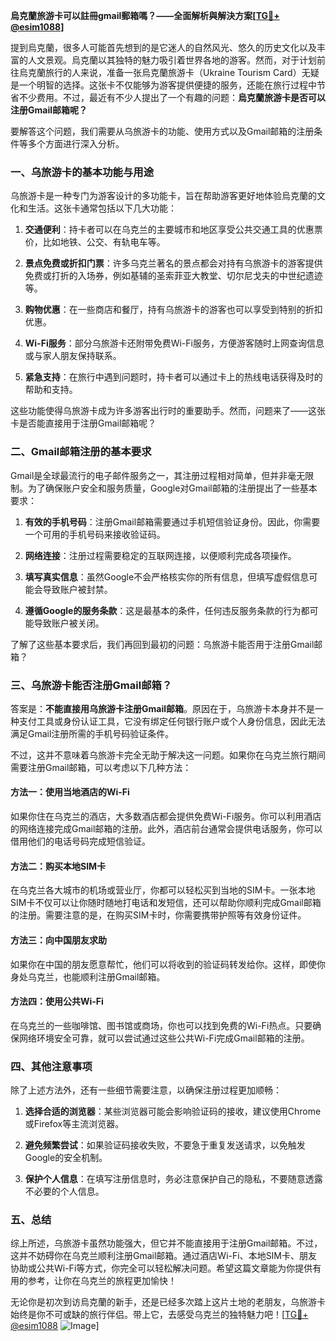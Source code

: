 **烏克蘭旅游卡可以註冊gmail郵箱嗎？——全面解析與解決方案[[TG💪+ @esim1088](https://t.me/s/esim1088)]**

提到烏克蘭，很多人可能首先想到的是它迷人的自然风光、悠久的历史文化以及丰富的人文景观。烏克蘭以其独特的魅力吸引着世界各地的游客。然而，对于计划前往烏克蘭旅行的人来说，准备一张烏克蘭旅游卡（Ukraine Tourism Card）无疑是一个明智的选择。这张卡不仅能够为游客提供便捷的服务，还能在旅行过程中节省不少费用。不过，最近有不少人提出了一个有趣的问题：**烏克蘭旅游卡是否可以注册Gmail邮箱呢？**

要解答这个问题，我们需要从乌旅游卡的功能、使用方式以及Gmail邮箱的注册条件等多个方面进行深入分析。

### 一、乌旅游卡的基本功能与用途

乌旅游卡是一种专门为游客设计的多功能卡，旨在帮助游客更好地体验烏克蘭的文化和生活。这张卡通常包括以下几大功能：

1. **交通便利**：持卡者可以在乌克兰的主要城市和地区享受公共交通工具的优惠票价，比如地铁、公交、有轨电车等。
   
2. **景点免费或折扣门票**：许多乌克兰著名的景点都会对持有乌旅游卡的游客提供免费或打折的入场券，例如基辅的圣索菲亚大教堂、切尔尼戈夫的中世纪遗迹等。

3. **购物优惠**：在一些商店和餐厅，持有乌旅游卡的游客也可以享受到特别的折扣优惠。

4. **Wi-Fi服务**：部分乌旅游卡还附带免费Wi-Fi服务，方便游客随时上网查询信息或与家人朋友保持联系。

5. **紧急支持**：在旅行中遇到问题时，持卡者可以通过卡上的热线电话获得及时的帮助和支持。

这些功能使得乌旅游卡成为许多游客出行时的重要助手。然而，问题来了——这张卡是否能直接用于注册Gmail邮箱呢？

### 二、Gmail邮箱注册的基本要求

Gmail是全球最流行的电子邮件服务之一，其注册过程相对简单，但并非毫无限制。为了确保账户安全和服务质量，Google对Gmail邮箱的注册提出了一些基本要求：

1. **有效的手机号码**：注册Gmail邮箱需要通过手机短信验证身份。因此，你需要一个可用的手机号码来接收验证码。

2. **网络连接**：注册过程需要稳定的互联网连接，以便顺利完成各项操作。

3. **填写真实信息**：虽然Google不会严格核实你的所有信息，但填写虚假信息可能会导致账户被封禁。

4. **遵循Google的服务条款**：这是最基本的条件，任何违反服务条款的行为都可能导致账户被关闭。

了解了这些基本要求后，我们再回到最初的问题：乌旅游卡能否用于注册Gmail邮箱？

### 三、乌旅游卡能否注册Gmail邮箱？

答案是：**不能直接用乌旅游卡注册Gmail邮箱**。原因在于，乌旅游卡本身并不是一种支付工具或身份认证工具，它没有绑定任何银行账户或个人身份信息，因此无法满足Gmail注册所需的手机号码验证条件。

不过，这并不意味着乌旅游卡完全无助于解决这一问题。如果你在乌克兰旅行期间需要注册Gmail邮箱，可以考虑以下几种方法：

#### 方法一：使用当地酒店的Wi-Fi
如果你住在乌克兰的酒店，大多数酒店都会提供免费Wi-Fi服务。你可以利用酒店的网络连接完成Gmail邮箱的注册。此外，酒店前台通常会提供电话服务，你可以借用他们的电话号码完成短信验证。

#### 方法二：购买本地SIM卡
在乌克兰各大城市的机场或营业厅，你都可以轻松买到当地的SIM卡。一张本地SIM卡不仅可以让你随时随地打电话和发短信，还可以帮助你顺利完成Gmail邮箱的注册。需要注意的是，在购买SIM卡时，你需要携带护照等有效身份证件。

#### 方法三：向中国朋友求助
如果你在中国的朋友愿意帮忙，他们可以将收到的验证码转发给你。这样，即使你身处乌克兰，也能顺利注册Gmail邮箱。

#### 方法四：使用公共Wi-Fi
在乌克兰的一些咖啡馆、图书馆或商场，你也可以找到免费的Wi-Fi热点。只要确保网络环境安全可靠，就可以尝试通过这些公共Wi-Fi完成Gmail邮箱的注册。

### 四、其他注意事项

除了上述方法外，还有一些细节需要注意，以确保注册过程更加顺畅：

1. **选择合适的浏览器**：某些浏览器可能会影响验证码的接收，建议使用Chrome或Firefox等主流浏览器。

2. **避免频繁尝试**：如果验证码接收失败，不要急于重复发送请求，以免触发Google的安全机制。

3. **保护个人信息**：在填写注册信息时，务必注意保护自己的隐私，不要随意透露不必要的个人信息。

### 五、总结

综上所述，乌旅游卡虽然功能强大，但它并不能直接用于注册Gmail邮箱。不过，这并不妨碍你在乌克兰顺利注册Gmail邮箱。通过酒店Wi-Fi、本地SIM卡、朋友协助或公共Wi-Fi等方式，你完全可以轻松解决问题。希望这篇文章能为你提供有用的参考，让你在乌克兰的旅程更加愉快！

无论你是初次到访烏克蘭的新手，还是已经多次踏上这片土地的老朋友，乌旅游卡始终是你不可或缺的旅行伴侣。带上它，去感受乌克兰的独特魅力吧！[[TG💪+ @esim1088](https://t.me/s/esim1088) ![Image](https://i.postimg.cc/4NQfJmqS/Snipaste-2025-05-13-00-14-12.png)]